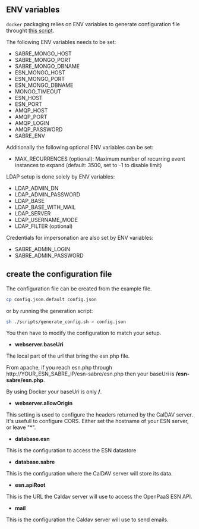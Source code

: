 ## ENV variables

`docker` packaging relies on ENV variables to generate configuration file throught [this script](../scripts/generate_config.sh).

The following ENV variables needs to be set:

 - SABRE_MONGO_HOST
 - SABRE_MONGO_PORT
 - SABRE_MONGO_DBNAME
 - ESN_MONGO_HOST
 - ESN_MONGO_PORT
 - ESN_MONGO_DBNAME
 - MONGO_TIMEOUT
 - ESN_HOST
 - ESN_PORT
 - AMQP_HOST
 - AMQP_PORT
 - AMQP_LOGIN
 - AMQP_PASSWORD
 - SABRE_ENV

 Additionally the following optional ENV variables can be set:

 - MAX_RECURRENCES (optional): Maximum number of recurring event instances to expand (default: 3500, set to -1 to disable limit)

 LDAP setup is done solely by ENV variables:

 - LDAP_ADMIN_DN
 - LDAP_ADMIN_PASSWORD
 - LDAP_BASE
 - LDAP_BASE_WITH_MAIL
 - LDAP_SERVER
 - LDAP_USERNAME_MODE
 - LDAP_FILTER (optional)

Credentials for impersonation are also set by ENV variables:

 - SABRE_ADMIN_LOGIN
 - SABRE_ADMIN_PASSWORD

## create the configuration file

The configuration file can be created from the example file.

```bash
cp config.json.default config.json
```

or by running the generation script:

```bash
sh ./scripts/generate_config.sh > config.json
```

You then have to modify the configuration to match your setup.

-	**webserver.baseUri**

The local part of the url that bring the esn.php file.

From apache, if you reach esn.php through http://YOUR_ESN_SABRE_IP/esn-sabre/esn.php then your baseUri is **/esn-sabre/esn.php**.

By using Docker your baseUri is only **/**.

-	**webserver.allowOrigin**

This setting is used to configure the headers returned by the CalDAV server. It's usefull to configure CORS. Either set the hostname of your ESN server, or leave "*".

-	**database.esn**

This is the configuration to access the ESN datastore

-	**database.sabre**

This is the configuration where the CalDAV server will store its data.

-	**esn.apiRoot**

This is the URL the Caldav server will use to access the OpenPaaS ESN API.

-	**mail**

This is the configuration the Caldav server will use to send emails.